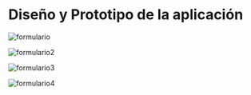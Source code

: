 
# Diseño y Prototipo de la aplicación

![formulario](https://user-images.githubusercontent.com/67718246/94348913-c7b07980-0005-11eb-9dfe-41c09b66efd5.png)

![formulario2](https://user-images.githubusercontent.com/67718246/94348916-cbdc9700-0005-11eb-8ca1-a43e67557018.png)

![formulario3](https://user-images.githubusercontent.com/67718246/94348922-d26b0e80-0005-11eb-95dc-f83321e4ecbe.png)

![formulario4](https://user-images.githubusercontent.com/67718246/94348927-d5fe9580-0005-11eb-833c-a08bc819513a.png)

